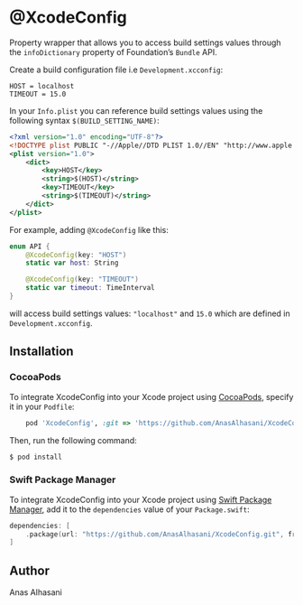 # @XcodeConfig

Property wrapper that allows you to access build settings values through the `infoDictionary` property of Foundation’s `Bundle` API.

Create a build configuration file i.e `Development.xcconfig`:
```xcconfig
HOST = localhost
TIMEOUT = 15.0
```

In your `Info.plist` you can reference build settings values using the following syntax `$(BUILD_SETTING_NAME)`:
```xml
<?xml version="1.0" encoding="UTF-8"?>
<!DOCTYPE plist PUBLIC "-//Apple//DTD PLIST 1.0//EN" "http://www.apple.com/DTDs/PropertyList-1.0.dtd">
<plist version="1.0">
    <dict>
        <key>HOST</key>
        <string>$(HOST)</string>
        <key>TIMEOUT</key>
        <string>$(TIMEOUT)</string>
    </dict>
</plist>
```

For example, adding `@XcodeConfig` like this:
```swift
enum API {
    @XcodeConfig(key: "HOST")
    static var host: String

    @XcodeConfig(key: "TIMEOUT")
    static var timeout: TimeInterval
}
```

will access build settings values: `"localhost"` and `15.0` which are defined in `Development.xcconfig`.

## Installation

### CocoaPods

To integrate XcodeConfig into your Xcode project using [CocoaPods](https://cocoapods.org), specify it in your `Podfile`:

```ruby
    pod 'XcodeConfig', :git => 'https://github.com/AnasAlhasani/XcodeConfig'
```

Then, run the following command:

```bash
$ pod install
```

### Swift Package Manager

To integrate XcodeConfig into your Xcode project using [Swift Package Manager](https://swift.org/package-manager), add it to the `dependencies` value of your `Package.swift`:

```swift
dependencies: [ 
    .package(url: "https://github.com/AnasAlhasani/XcodeConfig.git", from: "1.0.1")
]
```

## Author

Anas Alhasani
